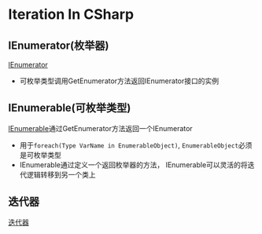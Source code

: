 # Iteration In CSharp

## IEnumerator(枚举器)

[IEnumerator](CSharp_IEnumerator_Interface.md)

- 可枚举类型调用GetEnumerator方法返回IEnumerator接口的实例

## IEnumerable(可枚举类型)

[IEnumerable](CSharp_IEnumerable.md)通过GetEnumerator方法返回一个IEnumerator

- 用于`foreach(Type VarName in EnumerableObject)`, `EnumerableObject`必须是可枚举类型
- IEnumerable通过定义一个返回枚举器的方法， IEnumerable可以灵活的将迭代逻辑转移到另一个类上

## 迭代器

[迭代器](CSharp_Iterator.md)
